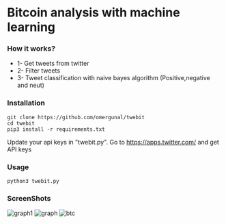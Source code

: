 # Bitcoin analysis with machine learning

### How it works?

* 1- Get tweets from twitter
* 2- Filter tweets
* 3- Tweet classification with naive bayes algorithm (Positive,negative and neut)

### Installation
```
git clone https://github.com/omergunal/twebit
cd twebit
pip3 install -r requirements.txt
```
Update your api keys in "twebit.py". Go to https://apps.twitter.com/ and get API keys

### Usage
```
python3 twebit.py
```

### ScreenShots
![graph1](https://github.com/omergunal/twebit/blob/master/img/graph1.png)
![graph](https://github.com/omergunal/twebit/blob/master/img/graph.png)
![btc](https://github.com/omergunal/twebit/blob/master/img/btc.png)
